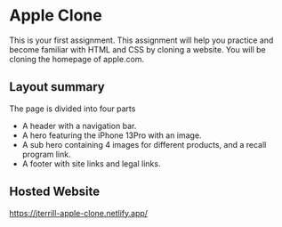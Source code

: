 # Apple Clone
This is your first assignment. This assignment will help you practice and become familiar with HTML and CSS by cloning a website. You will be cloning the homepage of apple.com.

## Layout summary
The page is divided into four parts
- A header with a navigation bar.
- A hero featuring the iPhone 13Pro with an image.
- A sub hero containing 4 images for different products, and a recall program link.
- A footer with site links and legal links.

## Hosted Website
https://jterrill-apple-clone.netlify.app/
